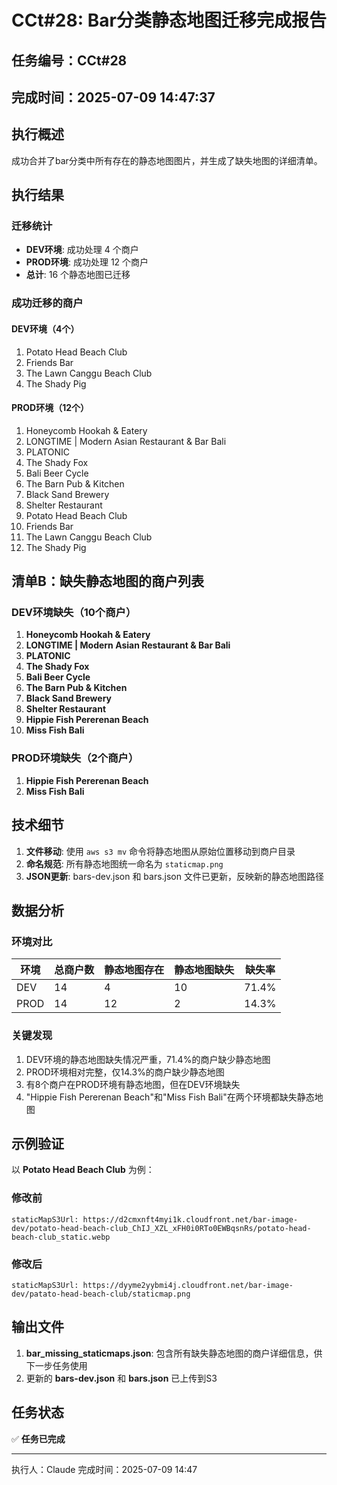 # CCt#28: Bar分类静态地图迁移完成报告

## 任务编号：CCt#28
## 完成时间：2025-07-09 14:47:37

## 执行概述

成功合并了bar分类中所有存在的静态地图图片，并生成了缺失地图的详细清单。

## 执行结果

### 迁移统计
- **DEV环境**: 成功处理 4 个商户
- **PROD环境**: 成功处理 12 个商户
- **总计**: 16 个静态地图已迁移

### 成功迁移的商户

#### DEV环境（4个）
1. Potato Head Beach Club
2. Friends Bar
3. The Lawn Canggu Beach Club
4. The Shady Pig

#### PROD环境（12个）
1. Honeycomb Hookah & Eatery
2. LONGTIME | Modern Asian Restaurant & Bar Bali
3. PLATONIC
4. The Shady Fox
5. Bali Beer Cycle
6. The Barn Pub & Kitchen
7. Black Sand Brewery
8. Shelter Restaurant
9. Potato Head Beach Club
10. Friends Bar
11. The Lawn Canggu Beach Club
12. The Shady Pig

## 清单B：缺失静态地图的商户列表

### DEV环境缺失（10个商户）
1. **Honeycomb Hookah & Eatery**
2. **LONGTIME | Modern Asian Restaurant & Bar Bali**
3. **PLATONIC**
4. **The Shady Fox**
5. **Bali Beer Cycle**
6. **The Barn Pub & Kitchen**
7. **Black Sand Brewery**
8. **Shelter Restaurant**
9. **Hippie Fish Pererenan Beach**
10. **Miss Fish Bali**

### PROD环境缺失（2个商户）
1. **Hippie Fish Pererenan Beach**
2. **Miss Fish Bali**

## 技术细节

1. **文件移动**: 使用 `aws s3 mv` 命令将静态地图从原始位置移动到商户目录
2. **命名规范**: 所有静态地图统一命名为 `staticmap.png`
3. **JSON更新**: bars-dev.json 和 bars.json 文件已更新，反映新的静态地图路径

## 数据分析

### 环境对比
| 环境 | 总商户数 | 静态地图存在 | 静态地图缺失 | 缺失率 |
|------|----------|--------------|--------------|---------|
| DEV  | 14       | 4            | 10           | 71.4%   |
| PROD | 14       | 12           | 2            | 14.3%   |

### 关键发现
1. DEV环境的静态地图缺失情况严重，71.4%的商户缺少静态地图
2. PROD环境相对完整，仅14.3%的商户缺少静态地图
3. 有8个商户在PROD环境有静态地图，但在DEV环境缺失
4. "Hippie Fish Pererenan Beach"和"Miss Fish Bali"在两个环境都缺失静态地图

## 示例验证

以 **Potato Head Beach Club** 为例：

### 修改前
```
staticMapS3Url: https://d2cmxnft4myi1k.cloudfront.net/bar-image-dev/potato-head-beach-club_ChIJ_XZL_xFH0i0RTo0EWBqsnRs/potato-head-beach-club_static.webp
```

### 修改后
```
staticMapS3Url: https://dyyme2yybmi4j.cloudfront.net/bar-image-dev/patato-head-beach-club/staticmap.png
```

## 输出文件

1. **bar_missing_staticmaps.json**: 包含所有缺失静态地图的商户详细信息，供下一步任务使用
2. 更新的 **bars-dev.json** 和 **bars.json** 已上传到S3

## 任务状态

✅ **任务已完成**

---
执行人：Claude
完成时间：2025-07-09 14:47